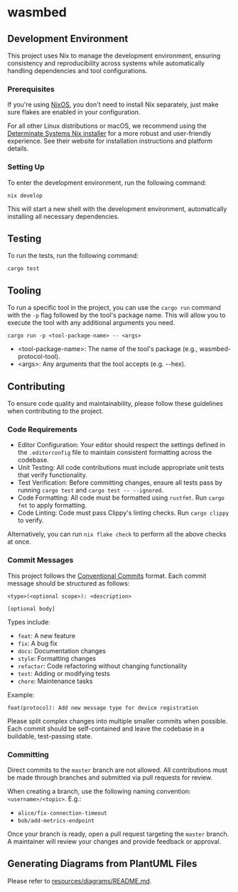 # wasmbed

## Development Environment

This project uses Nix to manage the development environment, ensuring
consistency and reproducibility across systems while automatically handling
dependencies and tool configurations.

### Prerequisites

If you're using [NixOS][nixos], you don't need to install Nix separately, just
make sure flakes are enabled in your configuration.

For all other Linux distributions or macOS, we recommend using the
[Determinate Systems Nix installer][determinate-systems-nix] for a more robust
and user-friendly experience. See their website for installation instructions
and platform details.

[nixos]: https://nixos.org/
[determinate-systems-nix]: https://zero-to-nix.com/

### Setting Up

To enter the development environment, run the following command:

```
nix develop
```

This will start a new shell with the development environment, automatically
installing all necessary dependencies.

## Testing

To run the tests, run the following command:

```
cargo test
```

## Tooling

To run a specific tool in the project, you can use the `cargo run` command with
the `-p` flag followed by the tool's package name. This will allow you to execute
the tool with any additional arguments you need.

```
cargo run -p <tool-package-name> -- <args>
```

- \<tool-package-name\>: The name of the tool's package (e.g., wasmbed-protocol-tool).
- \<args\>: Any arguments that the tool accepts (e.g. --hex).

## Contributing

To ensure code quality and maintainability, please follow these guidelines when
contributing to the project.

### Code Requirements

* Editor Configuration: Your editor should respect the settings defined in the
  `.editorconfig` file to maintain consistent formatting across the codebase.
* Unit Testing: All code contributions must include appropriate unit tests
  that verify functionality.
* Test Verification: Before committing changes, ensure all tests pass by
  running `cargo test` and `cargo test -- --ignored`.
* Code Formatting: All code must be formatted using `rustfmt`. Run
  `cargo fmt` to apply formatting.
* Code Linting: Code must pass Clippy's linting checks. Run `cargo clippy`
  to verify.

Alternatively, you can run `nix flake check` to perform all the above checks at
once.

### Commit Messages

This project follows the [Conventional Commits][conventional-commits]
format. Each commit message should be structured as follows:

```
<type>(<optional scope>): <description>

[optional body]
```

Types include:
- `feat`: A new feature
- `fix`: A bug fix
- `docs`: Documentation changes
- `style`: Formatting changes
- `refactor`: Code refactoring without changing functionality
- `test`: Adding or modifying tests
- `chore`: Maintenance tasks

Example:

```
feat(protocol): Add new message type for device registration
```

Please split complex changes into multiple smaller commits when possible. Each
commit should be self-contained and leave the codebase in a buildable,
test-passing state.

[conventional-commits]: https://www.conventionalcommits.org/

### Committing

Direct commits to the `master` branch are not allowed. All contributions must
be made through branches and submitted via pull requests for review.

When creating a branch, use the following naming convention:
`<username>/<topic>`. E.g.:

- `alice/fix-connection-timeout`
- `bob/add-metrics-endpoint`

Once your branch is ready, open a pull request targeting the `master` branch. A
maintainer will review your changes and provide feedback or approval.

## Generating Diagrams from PlantUML Files

Please refer to [resources/diagrams/README.md](resources/diagrams/README.md).

